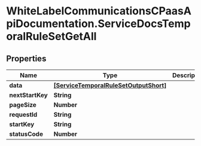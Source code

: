 # WhiteLabelCommunicationsCPaasApiDocumentation.ServiceDocsTemporalRuleSetGetAll

## Properties

Name | Type | Description | Notes
------------ | ------------- | ------------- | -------------
**data** | [**[ServiceTemporalRuleSetOutputShort]**](ServiceTemporalRuleSetOutputShort.md) |  | [optional] 
**nextStartKey** | **String** |  | [optional] 
**pageSize** | **Number** |  | [optional] 
**requestId** | **String** |  | [optional] 
**startKey** | **String** |  | [optional] 
**statusCode** | **Number** |  | [optional] 


